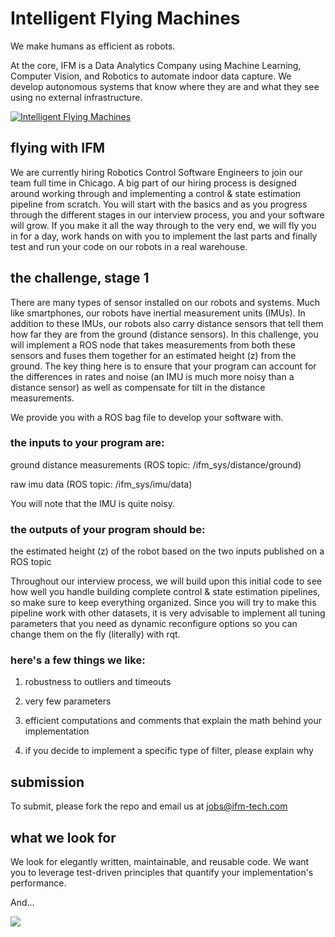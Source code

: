 # Intelligent Flying Machines 
We make humans as efficient as robots.

At the core, IFM is a Data Analytics Company using Machine Learning,
Computer Vision, and Robotics to automate indoor data capture. We develop
autonomous systems that know where they are and what they see using no
external infrastructure.

[![Intelligent Flying Machines](https://img.youtube.com/vi/AMDiR61f86Y/0.jpg)](https://www.youtube.com/watch?v=AMDiR61f86Y)

## flying with IFM
We are currently hiring Robotics Control Software Engineers to join our team full time in Chicago. A big part of our hiring process is designed around working through and implementing a control & state estimation pipeline from scratch. You will start with the basics and as you progress through the different stages in our interview process, you and your software will grow. If you make it all the way through to the very end, we will fly you in for a day, work hands on with you to implement the last parts and finally test and run your code on our robots in a real warehouse. 

## the challenge, stage 1
There are many types of sensor installed on our robots and systems. Much like smartphones, our robots have inertial measurement units (IMUs). In addition to these IMUs, our robots also carry distance sensors that tell them how far they are from the ground (distance sensors). In this challenge, you will implement a ROS node that takes measurements from both these sensors and fuses them together for an estimated height (z) from the ground. The key thing here is to ensure that your program can account for the differences in rates and noise (an IMU is much more noisy than a distance sensor) as well as compensate for tilt in the distance measurements. 

We provide you with a ROS bag file to develop your software with. 

### the inputs to your program are: 
ground distance measurements (ROS topic: /ifm_sys/distance/ground)

raw imu data (ROS topic: /ifm_sys/imu/data) 

You will note that the IMU is quite noisy.

### the outputs of your program should be: 
the estimated height (z) of the robot based on the two inputs published on a ROS topic

Throughout our interview process, we will build upon this initial code to see how well you handle building complete control & state estimation pipelines, so make sure to keep everything organized. Since you will try to make this pipeline work with other datasets, it is very advisable to implement all tuning parameters that you need as dynamic reconfigure options so you can change them on the fly (literally) with rqt. 

### here's a few things we like: 
1) robustness to outliers and timeouts 

2) very few parameters

3) efficient computations and comments that explain the math behind your implementation

4) if you decide to implement a specific type of filter, please explain why

## submission
To submit, please fork the repo and email us at jobs@ifm-tech.com

## what we look for
We look for elegantly written, maintainable, and reusable code. We want you to leverage test-driven principles that quantify your implementation's performance. 

And... 

<img src="https://img.devrant.io/devrant/rant/r_109448_5NyDp.jpg" >  
